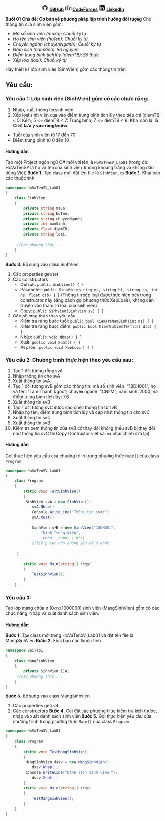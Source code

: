 <div align="center">
    <p>
        <img src="https://github.com/k1enn/Web_Programming/blob/main/Buoi1/Bai01/images/github_logo.png" alt="Logo" width="20" height="20">
        <strong><a href="https://github.com/k1enn" target="_blank">GitHub</a></strong> 
	<img src="https://github.com/k1enn/Web_Programming/blob/main/Buoi1/Bai01/images/codeforces_logo.png" alt="Logo" width="20" height="20">
        <strong><a href="https://codeforces.com/profile/dinhtrungkien" target="_blank">CodeForces</a></strong>
	    <img src="https://github.com/k1enn/Web_Programming/blob/main/Buoi1/Bai01/images/linkedin_logo.png" alt="Logo" width="20" height="20">
        <strong><a href="https://www.linkedin.com/in/ki%C3%AAn-trung-1645b532a/" target="_blank">LinkedIn</a></strong>
    </p>
</div>


**Buổi 01**
**Chủ đề: Cơ bản về phương pháp lập trình hướng đối tượng**
Cho thông tin của sinh viên gồm:

- *Mã số sinh viên (maSo): Chuỗi ký tự*
- *Họ tên sinh viên (hoTen): Chuỗi ký tự*
- *Chuyên ngành (chuyenNganh): Chuỗi ký tự*
- *Năm sinh (namSinh): Số nguyên*
- *Điểm trung bình tích lũy (diemTB): Số thực*
- *Xếp loại (loai): Chuỗi ký tự*

Hãy thiết kế lớp sinh viên (SinhVien) gồm các thông tin trên.

## Yêu cầu:
### Yêu cầu 1: Lớp sinh viên (SinhVien) gồm có các chức năng:
1.	Nhập, xuất thông tin sinh viên
2.	Xếp loại sinh viên dựa vào điểm trung bình tích lũy theo tiêu chí (diemTB < 5: Kém; 5 <= diemTB < 7: Trung bình; 7 <= diemTB < 8: Khá; còn lại là Giỏi) 
 **Lưu ý các ràng buộc:**
-	Tuổi của sinh viên từ 17 đến 70
-	Điểm trung bình từ 0 đến 10	
#### Hướng dẫn:
Tạo một Project ngôn ngữ C# mới với tên là `HoVaTenSV_Lab01` (trong đó: HoVaTenSV là họ và tên của sinh viên, không khoảng trắng và không dấu tiếng Việt) 
**Bước 1.** Tạo class mới đặt tên file là `SinhVien.cs`
**Bước 2.** Khai báo các thuộc tính
```cs
namespace HoVaTenSV_Lab01
{
    class SinhVien
    {
        private string maSo;
        private string hoTen;
        private string chuyenNganh;
        private int namSinh;
        private float diemTB;
        private string loai;

	 //Các phương thức ...
    }
}
```
**Bước 3.** Bổ sung vào class SinhVien
1.	Các properties get/set
2.	Các constructors
    - Default: `public SinhVien() { }`
    - Parameter: 
    `public SinhVien(string ms, string ht, string cn, int ns, float dtb) { }`
    (Thông tin xếp loại được thực hiện bên trong constructor này bằng cách gọi phương thức XepLoai(), không cần truyền vào tham số loại của sinh viên)
    - Copy: `public SinhVien(SinhVien sv) { }`
3.	Các phương thức theo yêu cầu
    -	Kiểm tra ràng buộc tuổi: `public bool KiemTraNamSinh(int ns) { }`
    -	Kiểm tra ràng buộc điểm: `public bool KiemTraDiemTB(float dtb) { }`
    -	Nhập: `public void Nhap() { }`
    -	Xuất: `public void Xuat() { }`
    -	Xếp loại: `public void XepLoai() { }`
### Yêu cầu 2: Chương trình thực hiện theo yêu cầu sau:
1.	Tạo 1 đối tượng rỗng svA
2.	Nhập thông tin cho svA
3.	Xuất thông tin svA
4.	Tạo 1 đối tượng svB gồm các thông tin: mã số sinh viên: “18DH001”; họ và tên: “Lam Thanh Ngoc”; chuyên ngành: “CNPM”; năm sinh: 2000; và điểm trung bình tích lũy: 7.6
5.	Xuất thông tin svB
6.	Tạo 1 đối tượng svC được sao chép thông tin từ svB
7.	Nhập họ tên, điểm trung bình tích lũy và cập nhật thông tin cho svC
8.	Xuất thông tin svC
9.	Xuất thông tin svB
10.	Kiểm tra xem thông tin của svB có thay đổi không (nếu svB bị thay đổi như thông tin svC thì Copy Contructor viết sai và phải chỉnh sửa lại)
#### Hướng dẫn:
Gọi thực hiện yêu cầu của chương trình trong phương thức `Main()` của class `Program`
```cs
namespace HoVaTenSV_Lab01
{
    class Program
    {
        static void TestSinhVien()
        {
	     SinhVien svA = new SinhVien();
            svA.Nhap();
            Console.WriteLine("Thông tin svA:");
            svA.Xuat();
            
            SinhVien svB = new SinhVien("18DH001", 
				"Đinh Trung Kiên", 
				"CNPM", 2005, 7.6F);
            //Tiếp tục cho những yêu cầu khác

	 } 
        
        static void Main(string[] args)
        {
            TestSinhVien();
        }
    }
```
### Yêu cầu 3: 
Tạo lớp mảng chứa n (0<n≤1000000) sinh viên (MangSinhVien) gồm có các chức năng: Nhập và xuất danh sách sinh viên.
#### Hướng dẫn:
**Bước 1.** Tạo class mới trong HoVaTenSV_Lab01 và đặt tên file là MangSinhVien
**Bước 2.** Khai báo các thuộc tính
```cs
namespace BaiTap1
{
    class MangSinhVien
    {
        private SinhVien []a;
	 //Các phương thức ...
    }
}
```
**Bước 3.** Bổ sung vào class MangSinhVien
1.	Các properties get/set
2.	Các constructors
**Bước 4.** Cài đặt các phương thức kiểm tra kích thước, nhập và xuất danh sách sinh viên
**Bước 5.** Gọi thực hiện yêu cầu của chương trình trong phương thức `Main()` của class `Program`
```cs
namespace HoVaTenSV_Lab01
{
    class Program
    {
        static void TestMangSinhVien()
        {
	     MangSinhVien dssv = new MangSinhVien();
            dssv.Nhap();
	     Console.WriteLine("Danh sach sinh vien:");
            dssv.Xuat();
	    } 
        static void Main(string[] args)
        {
            TestMangSinhVien();
        }
    }
}
```

